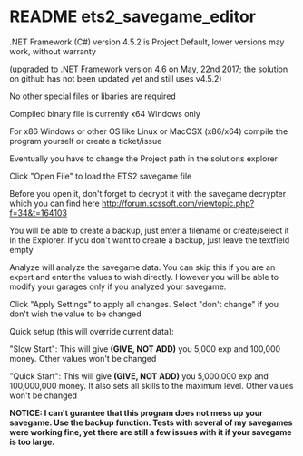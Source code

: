 # README ets2_savegame_editor

.NET Framework (C#) version 4.5.2 is Project Default, lower versions may work, without warranty

(upgraded to .NET Framework version 4.6 on May, 22nd 2017; the solution on github has not been updated yet and still uses v4.5.2)

No other special files or libaries are required

Compiled binary file is currently x64 Windows only

For x86 Windows or other OS like Linux or MacOSX (x86/x64) compile the program yourself or create a ticket/issue

Eventually you have to change the Project path in the solutions explorer


Click "Open File" to load the ETS2 savegame file

Before you open it, don't forget to decrypt it with the savegame decrypter which you can find here
http://forum.scssoft.com/viewtopic.php?f=34&t=164103

You will be able to create a backup, just enter a filename or create/select it in the Explorer.
If you don't want to create a backup, just leave the textfield empty


Analyze will analyze the savegame data. You can skip this if you are an expert and enter the values to wish directly. However you will be able to modify your garages only if you analyzed your savegame.


Click "Apply Settings" to apply all changes. Select "don't change" if you don't wish the value to be changed


Quick setup (this will override current data):

"Slow Start": This will give **(GIVE, NOT ADD)** you 5,000 exp and 100,000 money. Other values won't be changed

"Quick Start": This will give **(GIVE, NOT ADD)** you 5,000,000 exp and 100,000,000 money. It also sets all skills to the maximum level. Other values won't be changed

**NOTICE: I can't gurantee that this program does not mess up your savegame. Use the backup function.
Tests with several of my savegames were working fine, yet there are still a few issues with it if your savegame is too large.**
